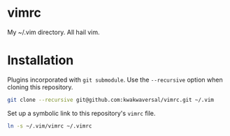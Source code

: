 # vimrc
My ~/.vim directory. All hail vim.

# Installation

Plugins incorporated with `git submodule`. Use the `--recursive` option when
cloning this repository.

```bash
git clone --recursive git@github.com:kwakwaversal/vimrc.git ~/.vim
```

Set up a symbolic link to this repository's `vimrc` file.

```sh
ln -s ~/.vim/vimrc ~/.vimrc
```
